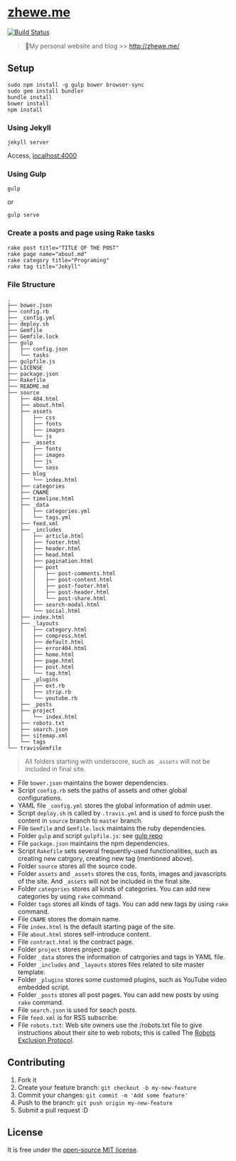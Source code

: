 # [zhewe.me](http://zhewe.me/) #

[![Build Status](https://travis-ci.org/Winbobob/winbobob.github.io.svg?branch=source)](https://travis-ci.org/Winbobob/winbobob.github.io)

> :gem:My personal website and blog >> http://zhewe.me/


## Setup

```
sudo npm install -g gulp bower browser-sync
sudo gem install bundler
bundle install
bower install
npm install
```

### Using Jekyll

```
jekyll server
```

Access, [localhost:4000](http://localhost:4000/)


### Using Gulp

```
gulp
```
or

```
gulp serve
```


### Create a posts and page using Rake tasks

```
rake post title="TITLE OF THE POST"
rake page name="about.md"
rake category title="Programing"
rake tag title="Jekyll"
```

### File Structure

```
.
├── bower.json
├── config.rb
├── _config.yml
├── deploy.sh
├── Gemfile
├── Gemfile.lock
├── gulp
│   ├── config.json
│   └── tasks
├── gulpfile.js
├── LICENSE
├── package.json
├── Rakefile
├── README.md
├── source
│   ├── 404.html
│   ├── about.html
│   ├── assets
│   │   ├── css
│   │   ├── fonts
│   │   ├── images
│   │   └── js
│   ├── _assets
│   │   ├── fonts
│   │   ├── images
│   │   ├── js
│   │   └── sass
│   ├── blog
│   │   └── index.html
│   ├── categories
│   ├── CNAME
│   ├── timeline.html
│   ├── _data
│   │   ├── categories.yml
│   │   └── tags.yml
│   ├── feed.xml
│   ├── _includes
│   │   ├── article.html
│   │   ├── footer.html
│   │   ├── header.html
│   │   ├── head.html
│   │   ├── pagination.html
│   │   ├── post
│   │   │   ├── post-comments.html
│   │   │   ├── post-content.html
│   │   │   ├── post-footer.html
│   │   │   ├── post-header.html
│   │   │   └── post-share.html
│   │   ├── search-modal.html
│   │   └── social.html
│   ├── index.html
│   ├── _layouts
│   │   ├── category.html
│   │   ├── compress.html
│   │   ├── default.html
│   │   ├── error404.html
│   │   ├── home.html
│   │   ├── page.html
│   │   ├── post.html
│   │   └── tag.html
│   ├── _plugins
│   │   ├── ext.rb
│   │   ├── strip.rb
│   │   └── youtube.rb
│   ├── _posts
│   ├── project
│   │   └── index.html
│   ├── robots.txt
│   ├── search.json
│   ├── sitemap.xml
│   └── tags
└── travisGemfile
```
> All folders starting with underscore, such as `_assets` will not be included in final site.

 - File `bower.json` maintains the bower dependencies.
 - Script `config.rb` sets the paths of assets and other global configurations.
 - YAML file `_config.yml` stores the global information of admin user.
 - Script `deploy.sh` is called by `.travis.yml` and is used to force push the content in `source` branch to `master` branch.
 - File `Gemfile` and `Gemfile.lock` maintains the ruby dependencies.
 - Folder `gulp` and script `gulpfile.js`: see [gulp repo](https://github.com/gulpjs/gulp)
 - File `package.json` maintains the npm dependencies.
 - Script `Rakefile` sets several frequently-used functionalities, such as creating new catrgory, creating new tag (mentioned above).
 - Folder `source` stores all the source code.
  - Folder `assets` and `_assets` stores the css, fonts, images and javascripts of the site. And `_assets` will not be included in the final site.
  - Folder `categories` stores all kinds of categories. You can add new categories by using `rake` command.
  - Folder `tags` stores all kinds of tags. You can add new tags by using `rake` command.
  - File `CNAME` stores the domain name.
  - File `index.html` is the default starting page of the site.
  - File `about.html` stores self-introduce content.
  - File `contract.html` is the contract page.
  - Folder `project` stores project page.
  - Folder `_data` stores the information of catrgories and tags in YAML file.
  - Folder `_includes` and `_layouts` stores files related to site master template.
  - Folder `_plugins` stores some customed plugins, such as YouTube video embedded script.
  - Folder `_posts` stores all post pages.  You can add new posts by using `rake` command.
  - File `search.json` is used for seach posts.
  - File `feed.xml` is for RSS subscribe.
  - File `robots.txt`: Web site owners use the /robots.txt file to give instructions about their site to web robots; this is called The [Robots Exclusion Protocol](http://www.robotstxt.org/robotstxt.html).

## Contributing

1. Fork it
2. Create your feature branch: `git checkout -b my-new-feature`
3. Commit your changes: `git commit -m 'Add some feature'`
4. Push to the branch: `git push origin my-new-feature`
5. Submit a pull request :D

## License

It is free under the [open-source MIT license](/LICENSE).
